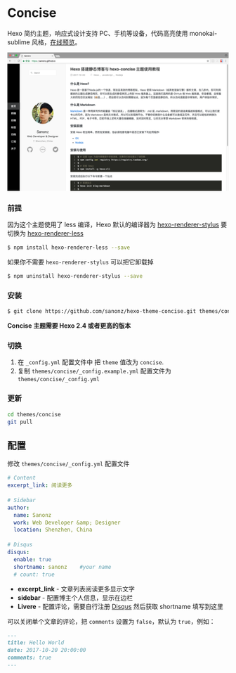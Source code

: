 # Concise

Hexo 简约主题，响应式设计支持 PC、手机等设备，代码高亮使用 monokai-sublime 风格，[在线预览](https://sanonz.github.io/)。

![Preview](preview.png)


### 前提

因为这个主题使用了 less 编译，Hexo 默认的编译器为 [hexo-renderer-stylus](https://github.com/hexojs/hexo-renderer-stylus) 要切换为 [hexo-renderer-less](https://github.com/hexojs/hexo-renderer-less)
```bash
$ npm install hexo-renderer-less --save
```

如果你不需要 `hexo-renderer-stylus` 可以把它卸载掉
```bash
$ npm uninstall hexo-renderer-stylus --save
```

### 安装

``` bash
$ git clone https://github.com/sanonz/hexo-theme-concise.git themes/concise
```

**Concise 主题需要 Hexo 2.4 或者更高的版本**

### 切换

1. 在 `_config.yml` 配置文件中 把 `theme` 值改为 `concise`.
2. 复制 `themes/concise/_config.example.yml` 配置文件为 `themes/concise/_config.yml`

### 更新

``` bash
cd themes/concise
git pull
```

## 配置

修改 `themes/concise/_config.yml` 配置文件

``` yml
# Content
excerpt_link: 阅读更多

# Sidebar
author:
  name: Sanonz
  work: Web Developer &amp; Designer
  location: Shenzhen, China

# Disqus 
disqus:
  enable: true
  shortname: sanonz    #your name
  # count: true
```

- **excerpt_link** - 文章列表阅读更多显示文字
- **sidebar** - 配置博主个人信息，显示在边栏
- **Livere** - 配置评论，需要自行注册 [Disqus](https://disqus.com/) 然后获取 shortname 填写到这里

可以关闭单个文章的评论，把 `comments` 设置为 `false`，默认为 `true`，例如：
```md
---
title: Hello World
date: 2017-10-20 20:00:00
comments: true
---
```
